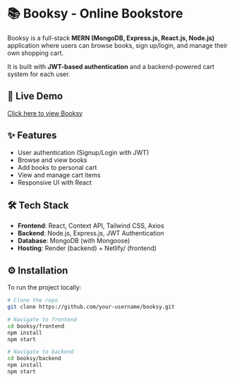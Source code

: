 # 📚 Booksy - Online Bookstore

Booksy is a full-stack **MERN (MongoDB, Express.js, React.js, Node.js)** application where users can browse books, sign up/login, and manage their own shopping cart.  

It is built with **JWT-based authentication** and a backend-powered cart system for each user.

## 🚀 Live Demo
[Click here to view Booksy](https://booksywebclient.onrender.com/)

## ✨ Features
- User authentication (Signup/Login with JWT)
- Browse and view books
- Add books to personal cart
- View and manage cart items
- Responsive UI with React

## 🛠️ Tech Stack
- **Frontend**: React, Context API, Tailwind CSS, Axios  
- **Backend**: Node.js, Express.js, JWT Authentication  
- **Database**: MongoDB (with Mongoose)  
- **Hosting**: Render (backend) + Netlify/ (frontend)

## ⚙️ Installation
To run the project locally:

```bash
# Clone the repo
git clone https://github.com/your-username/booksy.git

# Navigate to frontend
cd booksy/frontend
npm install
npm start

# Navigate to backend
cd booksy/backend
npm install
npm start
